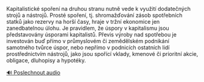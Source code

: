 
Kapitalistické spoření na druhou stranu nutně vede k využití dodatečných strojů a nástrojů. Prosté spoření, tj. shromažďování zásob spotřebních statků jako rezervy na horší časy, hraje v tržní ekonomice jen zanedbatelnou úlohu. Je pravidlem, že úspory v kapitalismu jsou představovány úsporami kapitalistů. Převis výroby nad spotřebou je investován buď přímo v průmyslovém či zemědělském podnikání samotného tvůrce úspor, nebo nepřímo v podnicích ostatních lidí prostřednictvím nástrojů, jako jsou spořící vklady, kmenové či prioritní akcie, obligace, dluhopisy a hypotéky.

[🔊 Poslechnout audio](/data/7-paragraphs/audio/chapter_153/para_002-Kapitalistick-spoen-na-druhou-stranu-nutn-vede.mp3)
